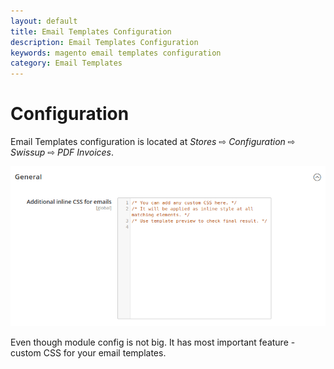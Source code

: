 ```yaml
---
layout: default
title: Email Templates Configuration
description: Email Templates Configuration
keywords: magento email templates configuration
category: Email Templates
---
```


# Configuration

Email Templates configuration is located at
_Stores_ ⇨ _Configuration_ ⇨ _Swissup_ ⇨ _PDF Invoices_.

![Configuration](/images/m2/email-templates/config.png)

Even though module config is not big. It has most important feature - custom CSS for your email templates.
